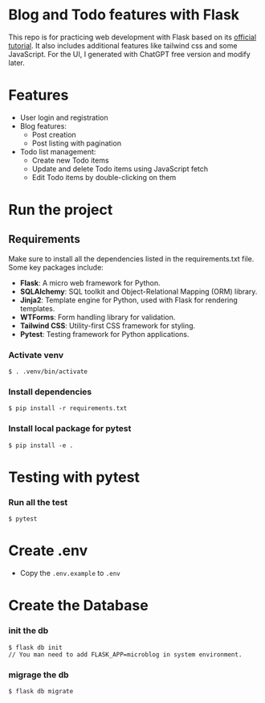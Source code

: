 # Blog and Todo features with Flask
This repo is for practicing web development with Flask based on its [official tutorial](https://flask.palletsprojects.com/en/3.0.x/tutorial/). It also includes additional features like tailwind css and some JavaScript. For the UI, I generated with ChatGPT free version and modify later.

# Features
- User login and registration
- Blog features:
    - Post creation
    - Post listing with pagination
- Todo list management:
    - Create new Todo items
    - Update and delete Todo items using JavaScript fetch
    - Edit Todo items by double-clicking on them

# Run the project
## Requirements
Make sure to install all the dependencies listed in the requirements.txt file. Some key packages include:

- **Flask**: A micro web framework for Python.
- **SQLAlchemy**: SQL toolkit and Object-Relational Mapping (ORM) library.
- **Jinja2**: Template engine for Python, used with Flask for rendering templates.
- **WTForms**: Form handling library for validation.
- **Tailwind CSS**: Utility-first CSS framework for styling.
- **Pytest**: Testing framework for Python applications.

### Activate venv
```
$ . .venv/bin/activate
```
### Install dependencies
```
$ pip install -r requirements.txt
```
### Install local package for pytest
```
$ pip install -e .
```
# Testing with pytest
### Run all the test
```
$ pytest
```
# Create .env
- Copy the `.env.example` to `.env`

# Create the Database
### init the db
```
$ flask db init 
// You man need to add FLASK_APP=microblog in system environment.
```
### migrage the db
```
$ flask db migrate
```